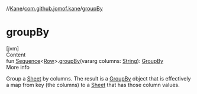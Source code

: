//[Kane](../index.md)/[com.github.jomof.kane](index.md)/[groupBy](group-by.md)



# groupBy  
[jvm]  
Content  
fun [Sequence](https://kotlinlang.org/api/latest/jvm/stdlib/kotlin.sequences/-sequence/index.html)<[Row](-row/index.md)>.[groupBy](group-by.md)(vararg columns: [String](https://kotlinlang.org/api/latest/jvm/stdlib/kotlin/-string/index.html)): [GroupBy](../com.github.jomof.kane.impl.sheet/-group-by/index.md)  
More info  


Group a [Sheet](../com.github.jomof.kane.impl.sheet/-sheet/index.md) by columns. The result is a [GroupBy](../com.github.jomof.kane.impl.sheet/-group-by/index.md) object that is effectively a map from key (the columns) to a [Sheet](../com.github.jomof.kane.impl.sheet/-sheet/index.md) that has those column values.

  



